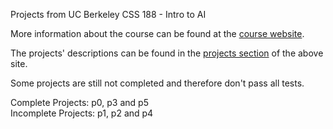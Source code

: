 Projects from UC Berkeley CSS 188 - Intro to AI

More information about the course can be found at the [course website](http://ai.berkeley.edu/home.html).

The projects' descriptions can be found in the [projects section](http://ai.berkeley.edu/project_overview.html) of the above site. 

Some projects are still not completed and therefore don't pass all tests.

Complete Projects: p0, p3 and p5  
Incomplete Projects: p1, p2 and p4

